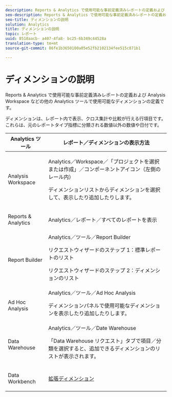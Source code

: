 ```yaml
---
description: Reports & Analytics で使用可能な事前定義済みレポートの定義および Analysis Workspace などの他の Analytics ツールで使用可能なディメンションの定義です。
seo-description: Reports & Analytics で使用可能な事前定義済みレポートの定義および Analysis Workspace などの他の Analytics ツールで使用可能なディメンションの定義です。
seo-title: ディメンションの説明
solution: Analytics
title: ディメンションの説明
topic: レポート
uuid: 8518aacb- a407-4fa8- bc25-6b349c44528a
translation-type: tm+mt
source-git-commit: 86fe1b3650100a05e52fb2102134fee515c871b1

---
```



# ディメンションの説明

Reports &amp; Analytics で使用可能な事前定義済みレポートの定義および Analysis Workspace などの他の Analytics ツールで使用可能なディメンションの定義です。

ディメンションは、レポート内で表示、クロス集計や比較が行える行項目です。これらは、元のレポートタイプ指標に分類される数値以外の数値や日付です。

<table id="table_5F240226DE7C40D3B613178F5A829011"> 
 <thead> 
  <tr> 
   <th colname="col1" class="entry"> Analytics ツール </th> 
   <th colname="col2" class="entry"> レポート／ディメンションの表示方法 </th> 
  </tr>
 </thead>
 <tbody> 
  <tr> 
   <td colname="col1"> <p>Analysis Workspace </p> </td> 
   <td colname="col2"> <p><span class="ignoretag"><span class="uicontrol">Analytics</span>／<span class="uicontrol">Workspace</span>／<span class="uicontrol">「プロジェクトを選択または作成」</span>／<span class="uicontrol">コンポーネントアイコン（左側のレール内）</span></span> </p> <p>ディメンションリストからディメンションを選択して、表示したり追加したりします。 </p> </td> 
  </tr> 
  <tr> 
   <td colname="col1"> <p>Reports &amp; Analytics </p> </td> 
   <td colname="col2"> <p><span class="uicontrol"> Analytics</span>／<span class="uicontrol">レポート</span>／<span class="uicontrol">すべてのレポートを表示</span> </p> </td> 
  </tr> 
  <tr> 
   <td colname="col1"> <p>Report Builder </p> </td> 
   <td colname="col2"><span class="ignoretag"><span class="uicontrol"> Analytics</span>／<span class="uicontrol">ツール</span>／<span class="uicontrol">Report Builder</span></span> <p>リクエストウィザードのステップ 1：標準レポートのリスト </p> <p>リクエストウィザードのステップ 2：ディメンションのリスト </p> </td> 
  </tr> 
  <tr> 
   <td colname="col1"> <p>Ad Hoc Analysis </p> </td> 
   <td colname="col2"><span class="ignoretag"><span class="uicontrol"> Analytics</span>／<span class="uicontrol">ツール</span>／<span class="uicontrol">Ad Hoc Analysis</span></span> <p>ディメンションパネルで使用可能なディメンションを表示したり追加したりします。 </p> </td> 
  </tr> 
  <tr> 
   <td colname="col1"> <p>Data Warehouse </p> </td> 
   <td colname="col2"><span class="ignoretag"><span class="uicontrol"> Analytics</span>／<span class="uicontrol">ツール</span>／<span class="uicontrol">Date Warehouse</span></span> <p>「<span class="uicontrol">Data Warehouse リクエスト</span>」タブで<span class="uicontrol">項目</span>／<span class="uicontrol">分類</span>を選択すると、追加できるディメンションのリストが表示されます。 </p> </td> 
  </tr> 
  <tr> 
   <td colname="col1"> <p>Data Workbench </p> </td> 
   <td colname="col2"><a href="https://marketing.adobe.com/resources/help/en_US/insight/dataset/c_ex_dim.html" format="html" scope="external"> 拡張ディメンション</a> </td> 
  </tr> 
 </tbody> 
</table>

